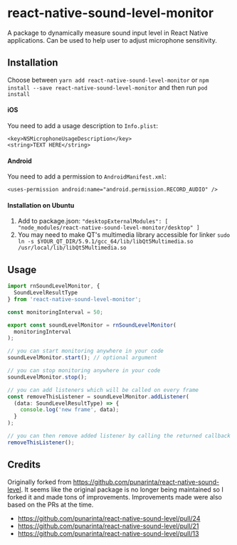# react-native-sound-level-monitor

A package to dynamically measure sound input level in React Native applications.
Can be used to help user to adjust microphone sensitivity.

## Installation

Choose between `yarn add react-native-sound-level-monitor` or `npm install --save react-native-sound-level-monitor` and then run `pod install`

#### iOS

You need to add a usage description to `Info.plist`:

```
<key>NSMicrophoneUsageDescription</key>
<string>TEXT HERE</string>
```

#### Android

You need to add a permission to `AndroidManifest.xml`:

```
<uses-permission android:name="android.permission.RECORD_AUDIO" />
```

#### Installation on Ubuntu

1. Add to package.json: `"desktopExternalModules": [ "node_modules/react-native-sound-level-monitor/desktop" ]`
2. You may need to make QT's multimedia library accessible for linker
   `sudo ln -s $YOUR_QT_DIR/5.9.1/gcc_64/lib/libQt5Multimedia.so /usr/local/lib/libQt5Multimedia.so`

## Usage

```ts
import rnSoundLevelMonitor, {
  SoundLevelResultType
} from 'react-native-sound-level-monitor';

const monitoringInterval = 50;

export const soundLevelMonitor = rnSoundLevelMonitor(
  monitoringInterval
);

// you can start monitoring anywhere in your code
soundLevelMonitor.start(); // optional argument

// you can stop monitoring anywhere in your code
soundLevelMonitor.stop();

// you can add listeners which will be called on every frame
const removeThisListener = soundLevelMonitor.addListener(
  (data: SoundLevelResultType) => {
    console.log('new frame', data);
  }
);

// you can then remove added listener by calling the returned callback of `addListener`
removeThisListener();
```

## Credits

Originally forked from https://github.com/punarinta/react-native-sound-level. It seems like the original package is no longer being maintained so I forked it and made tons of improvements. Improvements made were also based on the PRs at the time.

- https://github.com/punarinta/react-native-sound-level/pull/24
- https://github.com/punarinta/react-native-sound-level/pull/21
- https://github.com/punarinta/react-native-sound-level/pull/13
